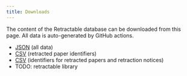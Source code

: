 ```yaml
---
title: Downloads
---
```

The content of the Retractable database can be downloaded from this page. All data is auto-generated by GitHub actions.

- [JSON](https://raw.githubusercontent.com/jmillanacosta/retractable/main/data/retractable.json) (all data)
- [CSV](https://raw.githubusercontent.com/jmillanacosta/retractable/main/data/ids.csv) (retracted paper identifiers)
- [CSV](https://raw.githubusercontent.com/jmillanacosta/retractable/main/data/IDPMCID.csv) (identifiers for retracted papers and retraction notices)
- TODO: retractable library
